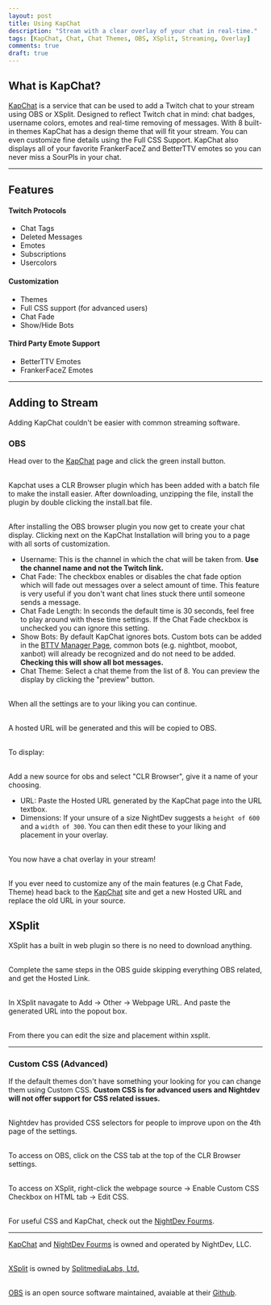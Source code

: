 ```yaml
---
layout: post
title: Using KapChat
description: "Stream with a clear overlay of your chat in real-time."
tags: [KapChat, Chat, Chat Themes, OBS, XSplit, Streaming, Overlay]
comments: true
draft: true
---
```


## What is KapChat?
[KapChat](https://nightdev.com/kapchat/) is a service that can be used to add a Twitch chat to your stream using OBS or XSplit. Designed to reflect Twitch chat in mind: chat badges, username colors, emotes and real-time removing of messages. With 8 built-in themes KapChat has a design theme that will fit your stream. You can even customize fine details using the Full CSS Support. KapChat also displays all of your favorite FrankerFaceZ and BetterTTV emotes so you can never miss a SourPls in your chat. 

----------
## Features

#### Twitch Protocols
 - Chat Tags
 - Deleted Messages
 - Emotes
 - Subscriptions
 - Usercolors
 
#### Customization
 - Themes
 - Full CSS support (for advanced users) 
 - Chat Fade
 - Show/Hide Bots
 
#### Third Party Emote Support
 - BetterTTV Emotes
 - FrankerFaceZ Emotes

----------

## Adding to Stream
Adding KapChat couldn't be easier with common streaming software. 

### OBS
Head over to the [KapChat](https://nightdev.com/kapchat/) page and click the green install button.

<br>Kapchat uses a CLR Browser plugin which has been added with a batch file to make the install easier. After downloading, unzipping the file, install the plugin by double clicking the install.bat file. 

<br>After installing the OBS browser plugin you now get to create your chat display. Clicking next on the KapChat Installation will bring you to a page with all sorts of customization. 

 - Username: This is the channel in which the chat will be taken from. **Use the channel name and not the Twitch link.**
 - Chat Fade: The checkbox enables or disables the chat fade option which will fade out messages over a select amount of time. This feature is very useful if you don't want chat lines stuck there until someone sends a message.
 - Chat Fade Length: In seconds the default time is 30 seconds, feel free to play around with these time settings. If the Chat Fade checkbox is unchecked you can ignore this setting.
 - Show Bots: By default KapChat ignores bots. Custom bots can be added in the [BTTV Manager Page](https://manage.betterttv.net/channel), common bots (e.g. nightbot, moobot, xanbot) will already be recognized and do not need to be added. **Checking this will show all bot messages.**
 - Chat Theme: Select a chat theme from the list of 8. You can preview the display by clicking the "preview" button.

<br>When all the settings are to your liking you can continue. 

<br>A hosted URL will be generated and this will be copied to OBS.

<br>To display:

<br>Add a new source for obs and select "CLR Browser", give it a name of your choosing.

 - URL: Paste the Hosted URL generated by the KapChat page into the URL textbox. 
 - Dimensions:  If your unsure of a size NightDev suggests a `height of 600` and a `width of 300`. You can then edit these to your liking and placement in your overlay.

<br>You now have a chat overlay in your stream! 

<br>If you ever need to customize any of the main features (e.g Chat Fade, Theme) head back to the [KapChat](https://nightdev.com/kapchat/) site and get a new Hosted URL and replace the old URL in your source.

## XSplit
XSplit has a built in web plugin so there is no need to download anything. 

<br>Complete the same steps in the OBS guide skipping everything OBS related, and get the Hosted Link. 

<br>In XSplit navagate to Add -> Other -> Webpage URL. And paste the generated URL into the popout box. 

<br>From there you can edit the size and placement within xsplit.

----------

### Custom CSS (Advanced)
If the default themes don't have something your looking for you can change them using Custom CSS. **Custom CSS is for advanced users and Nightdev will not offer support for CSS related issues.**

<br>Nightdev has provided CSS selectors for people to improve upon on the 4th page of the settings.

<br>To access on OBS, click on the CSS tab at the top of the CLR Browser settings.

<br>To access on XSplit, right-click the webpage source -> Enable Custom CSS Checkbox on HTML tab -> Edit CSS. 

<br>For useful CSS and KapChat, check out the [NightDev Fourms](https://community.nightdev.com/c/kapchat). 

----------

[KapChat](https://nightdev.com/kapchat/) and [NightDev Fourms](https://community.nightdev.com) is owned and operated by NightDev, LLC.

<br>[XSplit](https://www.xsplit.com) is owned by  [SplitmediaLabs, Ltd.](http://www.splitmedialabs.com/)

<br>[OBS](https://obsproject.com/) is an open source software maintained, avaiable at their [Github](https://github.com/jp9000/OBS).
